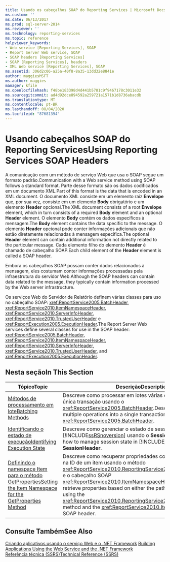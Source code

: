 ```yaml
---
title: Usando os cabeçalhos SOAP do Reporting Services | Microsoft Docs
ms.custom: ''
ms.date: 06/13/2017
ms.prod: sql-server-2014
ms.reviewer: ''
ms.technology: reporting-services
ms.topic: reference
helpviewer_keywords:
- Web service [Reporting Services], SOAP
- Report Server Web service, SOAP
- SOAP headers [Reporting Services]
- SOAP [Reporting Services], headers
- XML Web service [Reporting Services], SOAP
ms.assetid: 306d2c06-a25a-40f8-8a35-13dd32e8841e
author: maggiesMSFT
ms.author: maggies
manager: kfile
ms.openlocfilehash: f48be183398d4d441b5781c9f9467178c3011e32
ms.sourcegitcommit: ad4d92dce894592a259721a1571b1d8736abacdb
ms.translationtype: MT
ms.contentlocale: pt-BR
ms.lasthandoff: 08/04/2020
ms.locfileid: "87681394"
---
```

# <a name="using-reporting-services-soap-headers"></a><span data-ttu-id="27228-102">Usando cabeçalhos SOAP do Reporting Services</span><span class="sxs-lookup"><span data-stu-id="27228-102">Using Reporting Services SOAP Headers</span></span>
  <span data-ttu-id="27228-103">A comunicação com um método de serviço Web que usa o SOAP segue um formato padrão.</span><span class="sxs-lookup"><span data-stu-id="27228-103">Communication with a Web service method using SOAP follows a standard format.</span></span> <span data-ttu-id="27228-104">Parte desse formato são os dados codificados em um documento XML.</span><span class="sxs-lookup"><span data-stu-id="27228-104">Part of this format is the data that is encoded in an XML document.</span></span> <span data-ttu-id="27228-105">O documento XML consiste em um elemento raiz **Envelope** que, por sua vez, consiste em um elemento **Body** obrigatório e um elemento **Header** opcional.</span><span class="sxs-lookup"><span data-stu-id="27228-105">The XML document consists of a root **Envelope** element, which in turn consists of a required **Body** element and an optional **Header** element.</span></span> <span data-ttu-id="27228-106">O elemento **Body** contém os dados específicos à mensagem.</span><span class="sxs-lookup"><span data-stu-id="27228-106">The **Body** element contains the data specific to the message.</span></span> <span data-ttu-id="27228-107">O elemento **Header** opcional pode conter informações adicionais que não estão diretamente relacionadas à mensagem específica.</span><span class="sxs-lookup"><span data-stu-id="27228-107">The optional **Header** element can contain additional information not directly related to the particular message.</span></span> <span data-ttu-id="27228-108">Cada elemento filho do elemento **Header** é chamado de cabeçalho SOAP.</span><span class="sxs-lookup"><span data-stu-id="27228-108">Each child element of the **Header** element is called a SOAP header.</span></span>  
  
 <span data-ttu-id="27228-109">Embora os cabeçalhos SOAP possam conter dados relacionados à mensagem, eles costumam conter informações processadas pela infraestrutura do servidor Web.</span><span class="sxs-lookup"><span data-stu-id="27228-109">Although the SOAP headers can contain data related to the message, they typically contain information processed by the Web server infrastructure.</span></span>  
  
 <span data-ttu-id="27228-110">Os serviços Web do Servidor de Relatório definem várias classes para uso no cabeçalho SOAP: <xref:ReportService2005.BatchHeader>, <xref:ReportService2010.ItemNamespaceHeader>, <xref:ReportService2010.ServerInfoHeader>, <xref:ReportService2010.TrustedUserHeader> e <xref:ReportExecution2005.ExecutionHeader>.</span><span class="sxs-lookup"><span data-stu-id="27228-110">The Report Server Web services define several classes for use in the SOAP header: <xref:ReportService2005.BatchHeader>, <xref:ReportService2010.ItemNamespaceHeader>, <xref:ReportService2010.ServerInfoHeader>, <xref:ReportService2010.TrustedUserHeader>, and <xref:ReportExecution2005.ExecutionHeader>.</span></span>  
  
## <a name="in-this-section"></a><span data-ttu-id="27228-111">Nesta seção</span><span class="sxs-lookup"><span data-stu-id="27228-111">In This Section</span></span>  
  
|<span data-ttu-id="27228-112">Tópico</span><span class="sxs-lookup"><span data-stu-id="27228-112">Topic</span></span>|<span data-ttu-id="27228-113">Descrição</span><span class="sxs-lookup"><span data-stu-id="27228-113">Description</span></span>|  
|-----------|-----------------|  
|[<span data-ttu-id="27228-114">Métodos de processamento em lote</span><span class="sxs-lookup"><span data-stu-id="27228-114">Batching Methods</span></span>](batching-methods.md)|<span data-ttu-id="27228-115">Descreve como processar em lotes várias operações em uma única transação usando o <xref:ReportService2005.BatchHeader>.</span><span class="sxs-lookup"><span data-stu-id="27228-115">Describes how to batch multiple operations into a single transaction using <xref:ReportService2005.BatchHeader>.</span></span>|  
|[<span data-ttu-id="27228-116">Identificando o estado de execução</span><span class="sxs-lookup"><span data-stu-id="27228-116">Identifying Execution State</span></span>](identifying-execution-state.md)|<span data-ttu-id="27228-117">Descreve como gerenciar o estado de sessão no [!INCLUDE[ssRSnoversion](../../includes/ssrsnoversion-md.md)] usando o **SessionHeader**.</span><span class="sxs-lookup"><span data-stu-id="27228-117">Describes how to manage session state in [!INCLUDE[ssRSnoversion](../../includes/ssrsnoversion-md.md)] using **SessionHeader**.</span></span>|  
|[<span data-ttu-id="27228-118">Definindo o namespace Item para o método GetProperties</span><span class="sxs-lookup"><span data-stu-id="27228-118">Setting the Item Namespace for the GetProperties Method</span></span>](setting-the-item-namespace-for-the-getproperties-method.md)|<span data-ttu-id="27228-119">Descreve como recuperar propriedades com base no caminho ou na ID de um item usando o método <xref:ReportService2010.ReportingService2010.GetProperties%2A> e o cabeçalho SOAP <xref:ReportService2010.ItemNamespaceHeader>.</span><span class="sxs-lookup"><span data-stu-id="27228-119">Describes how to retrieve properties based on either the path or the ID of an item by using the <xref:ReportService2010.ReportingService2010.GetProperties%2A> method and the <xref:ReportService2010.ItemNamespaceHeader> SOAP header.</span></span>|  
  
## <a name="see-also"></a><span data-ttu-id="27228-120">Consulte Também</span><span class="sxs-lookup"><span data-stu-id="27228-120">See Also</span></span>  
 <span data-ttu-id="27228-121">[Criando aplicativos usando o serviço Web e o .NET Framework](../report-server-web-service/net-framework/building-applications-using-the-web-service-and-the-net-framework.md) </span><span class="sxs-lookup"><span data-stu-id="27228-121">[Building Applications Using the Web Service and the .NET Framework](../report-server-web-service/net-framework/building-applications-using-the-web-service-and-the-net-framework.md) </span></span>  
 [<span data-ttu-id="27228-122">Referência técnica &#40;SSRS&#41;</span><span class="sxs-lookup"><span data-stu-id="27228-122">Technical Reference &#40;SSRS&#41;</span></span>](../technical-reference-ssrs.md)  
  
  

